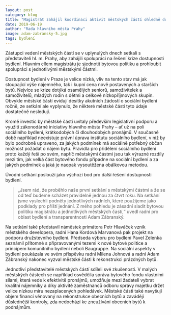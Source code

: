 ```yaml
---
layout: post
category: blog
title: "Magistrát zahájil koordinaci aktivit městských částí ohledně dostupnosti bydlení"
date: 2019-06-19
author: "Rada hlavního města Prahy"
image: adam-zabransky-5.jpg
tags: bydlení
---
```


Zástupci vedení městských částí se v uplynulých dnech setkali s představiteli hl. m. Prahy, aby zahájili spolupráci na řešení krize dostupnosti bydlení. Hlavním cílem magistrátu je sjednotit bytovou politiku a prohloubit spolupráci s jednotlivými městskými částmi.

Dostupnost bydlení v Praze je velice nízká, vliv na tento stav má jak stoupající výše nájemného, tak i kupní cena nově postavených a starších bytů. Nejvíce se krize dotýká osamělých seniorů, samoživitelek a samoživitelů, mladých rodin s dětmi a celkově nízkopříjmových skupin. Obvykle městské částí evidují desítky akutních žádostí o sociální bydlení ročně, ze setkání ale vyplynulo, že některé městské části tyto údaje dostatečně nesledují.

Kromě investic by městské části uvítaly především legislativní podporu a využití zákonodárné iniciativy hlavního města Prahy – ať už na poli sociálního bydlení, krátkodobých či dlouhodobých pronájmů. V současné době například neexistuje právní úprava institutu sociálního bydlení, v níž by bylo podrobně upraveno, za jakých podmínek má sociálně potřebný občan možnost požádat o nájem bytu. Pravidla pro přidělení sociálního bydlení proto každý řeší po svém, napříč městskými částmi jsou tak výrazné rozdíly mezi tím, jak velká část bytového fondu připadne na sociální bydlení a za jakých podmínek a jaká je naopak vysoutěžena obálkovou metodou.

Úvodní setkání poslouží jako výchozí bod pro další řešení dostupnosti bydlení. 

> „Jsem rád, že proběhlo naše první setkání s městskými částmi a že se od teď budeme scházet pravidelně jednou za čtvrt roku. Na setkání jsme vyslechli podněty jednotlivých radních, které použijeme jako podklady pro příští jednání. Z mého pohledu je zásadní sladit bytovou politiku magistrátu a jednotlivých městských častí,“ uvedl radní pro oblast bydlení a transparentnosti Adam Zábranský.

Na setkání také představil náměstek primátora Petr Hlaváček vznik městského developera, radní Hana Kordová Marvanová pak projekt na podporu družstevního bydlení. Předseda výboru pro bydlení Pavel Zelenka seznámil přítomné s připravovanými tezemi k nové bytové politice a principem komunitního bydlení neboli Baugruppe. Na sociální aspekty v bydlení poukázala ve svém příspěvku radní Milena Johnová a radní Adam Zábranský nakonec vyzval městské části k rekonstrukci prázdných bytů.

Jednotliví představitelé městských částí sdíleli své zkušenosti. V malých městských částech se například osvědčila správa bytového fondu vlastními silami, která vede k efektivitě pronájmů, umožňuje mezi žadateli vybrat kvalitní nájemníky a díky aktivitě zaměstnanců odboru správy majetku držet velice nízkou míru nezaplacených pohledávek. Městské části také navyšují objem financí věnovaný na rekonstrukce obecních bytů a zavádějí důslednější kontroly, zda nedochází ke zneužívání obecních bytů k podnájmům. 

 
